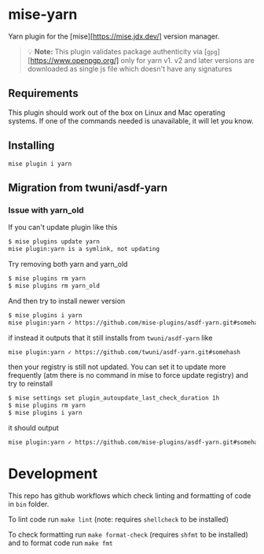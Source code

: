 # mise-yarn

Yarn plugin for the [mise][https://mise.jdx.dev/] version manager.

> 💡 **Note:** This plugin validates package authenticity via [`gpg`][https://www.openpgp.org/] only for yarn v1.
> v2 and later versions are downloaded as single js file which doesn't have any signatures

## Requirements

This plugin should work out of the box on Linux and Mac operating systems.
If one of the commands needed is unavailable, it will let you know.

## Installing

```
mise plugin i yarn
```

## Migration from twuni/asdf-yarn

### Issue with yarn_old
If you can't update plugin like this
```bash
$ mise plugins update yarn
mise plugin:yarn is a symlink, not updating
```

Try removing both yarn and yarn_old
```bash
$ mise plugins rm yarn
$ mise plugins rm yarn_old
```

And then try to install newer version
```bash
$ mise plugins i yarn
mise plugin:yarn ✓ https://github.com/mise-plugins/asdf-yarn.git#somehash
```

if instead it outputs that it still installs from `twuni/asdf-yarn` like
``` bash
mise plugin:yarn ✓ https://github.com/twuni/asdf-yarn.git#somehash
```

then your registry is still not updated. You can set it to update more frequently (atm there is no command in mise to force update registry) and try to reinstall
```bash
$ mise settings set plugin_autoupdate_last_check_duration 1h
$ mise plugins rm yarn
$ mise plugins i yarn
```

it should output
```bash
mise plugin:yarn ✓ https://github.com/mise-plugins/asdf-yarn.git#somehash
```

# Development

This repo has github workflows which check linting and formatting of code in `bin` folder.

To lint code run `make lint` (note: requires `shellcheck` to be installed)

To check formatting run `make format-check` (requires `shfmt` to be installed) and to format code run `make fmt`
